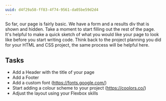 ```yaml
---
uuid: d4f29a58-ff83-4f74-9561-da05be59d2d4
---
```


So far, our page is fairly basic. We have a form and a results div that is shown and hidden. Take a moment to start filling out the rest of the page. It's helpful to make a quick sketch of
what you would like your page to look like before you start writing code. Think back to the project planning you did for your HTML and CSS project, the same process will be helpful here.

## Tasks

- Add a Header with the title of your page
- Add a Footer
- Add a custom font (https://fonts.google.com/)
- Start adding a colour scheme to your project (https://coolors.co/)
- Adjust the layout using your Flexbox skills
